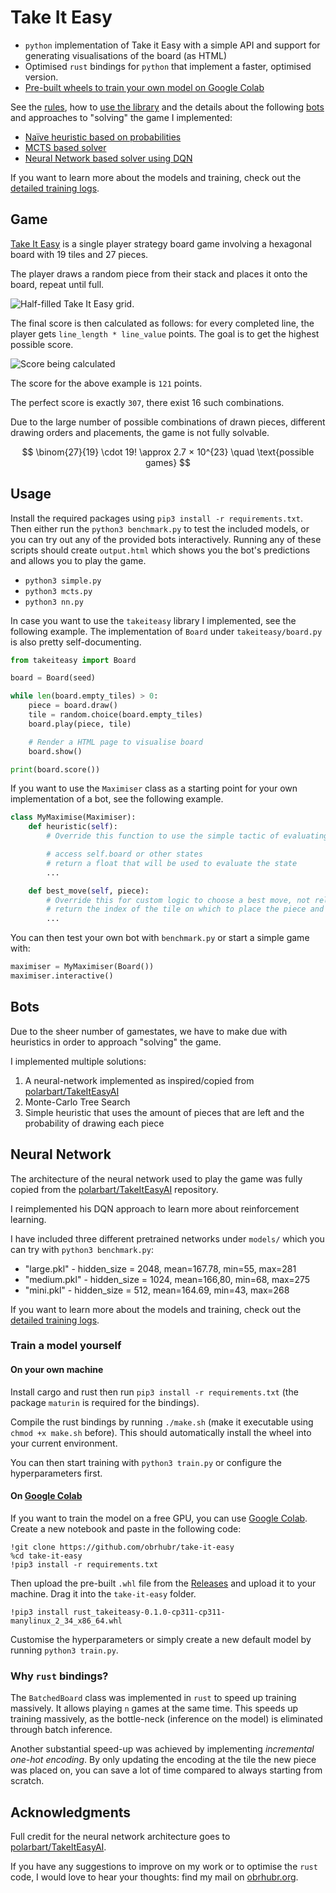 # Take It Easy

 - `python` implementation of Take it Easy with a simple API and support for generating visualisations of the board (as HTML)
 - Optimised `rust` bindings for `python` that implement a faster, optimised version.
 - [Pre-built wheels to train your own model on Google Colab](#train-a-model-yourself)

See the [rules](#game), how to [use the library](#usage) and the details about the following [bots](#bots) and approaches to "solving" the game I implemented:
 - [Naïve heuristic based on probabilities](#bots)
 - [MCTS based solver](#bots)
 - [Neural Network based solver using DQN](#neural-network)

If you want to learn more about the models and training, check out the [detailed training logs](./models/README.md).

## Game

[Take It Easy](https://en.wikipedia.org/wiki/Take_It_Easy_(game)) is a single player strategy board game involving a hexagonal board with 19 tiles and 27 pieces.

The player draws a random piece from their stack and places it onto the board, repeat until full.

![Half-filled Take It Easy grid.](.github/header.png)

The final score is then calculated as follows: for every completed line, the player gets `line_length * line_value` points. The goal is to get the highest possible score.

![Score being calculated](.github/scoring.png)

The score for the above example is `121` points.

The perfect score is exactly `307`, there exist 16 such combinations.

Due to the large number of possible combinations of drawn pieces, different drawing orders and placements, the game is not fully solvable.

$$ \binom{27}{19} \cdot 19! \approx 2.7 × 10^{23} \quad \text{possible games} $$

## Usage

Install the required packages using `pip3 install -r requirements.txt`. Then either run the `python3 benchmark.py` to test the included models, or you can try out any of the provided bots interactively. Running any of these scripts should create `output.html` which shows you the bot's predictions and allows you to play the game.
 - `python3 simple.py`
 - `python3 mcts.py`
 - `python3 nn.py`

In case you want to use the `takeiteasy` library I implemented, see the following example. The implementation of `Board` under `takeiteasy/board.py` is also pretty self-documenting.

```python
from takeiteasy import Board

board = Board(seed)

while len(board.empty_tiles) > 0:
	piece = board.draw()
	tile = random.choice(board.empty_tiles)
	board.play(piece, tile)

	# Render a HTML page to visualise board
	board.show()

print(board.score())
```

If you want to use the `Maximiser` class as a starting point for your own implementation of a bot, see the following example.

```python
class MyMaximise(Maximiser):
	def heuristic(self):
		# Override this function to use the simple tactic of evaluating all possible board states for the current tile.

		# access self.board or other states
		# return a float that will be used to evaluate the state
		...

	def best_move(self, piece):
		# Override this for custom logic to choose a best move, not relying on the evaluation of all possible next states
		# return the index of the tile on which to place the piece and a dict with expectation values for all tiles (debug / visualisation aid)
		...
```

You can then test your own bot with `benchmark.py` or start a simple game with: 

```python
maximiser = MyMaximiser(Board())
maximiser.interactive()
```

## Bots

Due to the sheer number of gamestates, we have to make due with heuristics in order to approach "solving" the game.

I implemented multiple solutions:
 1. A neural-network implemented as inspired/copied from [polarbart/TakeItEasyAI](https://github.com/polarbart/TakeItEasyAI)
 2. Monte-Carlo Tree Search
 3. Simple heuristic that uses the amount of pieces that are left and the probability of drawing each piece

## Neural Network

The architecture of the neural network used to play the game was fully copied from the [polarbart/TakeItEasyAI](https://github.com/polarbart/TakeItEasyAI) repository.

I reimplemented his DQN approach to learn more about reinforcement learning.

I have included three different pretrained networks under `models/` which you can try with `python3 benchmark.py`:
 - "large.pkl" 	- hidden_size = 2048, mean=167.78, min=55, max=281
 - "medium.pkl" - hidden_size = 1024, mean=166,80, min=68, max=275
 - "mini.pkl" 	- hidden_size =  512, mean=164.69, min=43, max=268

If you want to learn more about the models and training, check out the [detailed training logs](./models/README.md).

### Train a model yourself

#### On your own machine

Install cargo and rust then run `pip3 install -r requirements.txt` (the package `maturin` is required for the bindings).

Compile the rust bindings by running `./make.sh` (make it executable using `chmod +x make.sh` before). This should automatically install the wheel into your current environment.

You can then start training with `python3 train.py` or configure the hyperparameters first.

#### On [Google Colab](https://colab.google)

If you want to train the model on a free GPU, you can use [Google Colab](https://colab.google). Create a new notebook and paste in the following code:

```
!git clone https://github.com/obrhubr/take-it-easy
%cd take-it-easy
!pip3 install -r requirements.txt
```

Then upload the pre-built `.whl` file from the [Releases](https://github.com/obrhubr/take-it-easy/releases) and upload it to your machine. Drag it into the `take-it-easy` folder.

```
!pip3 install rust_takeiteasy-0.1.0-cp311-cp311-manylinux_2_34_x86_64.whl
```

Customise the hyperparameters or simply create a new default model by running `python3 train.py`.

### Why `rust` bindings?

The `BatchedBoard` class was implemented in `rust` to speed up training massively. It allows playing `n` games at the same time. This speeds up training massively, as the bottle-neck (inference on the model) is eliminated through batch inference.

Another substantial speed-up was achieved by implementing *incremental one-hot encoding*. By only updating the encoding at the tile the new piece was placed on, you can save a lot of time compared to always starting from scratch.

## Acknowledgments

Full credit for the neural network architecture goes to [polarbart/TakeItEasyAI](https://github.com/polarbart/TakeItEasyAI).

If you have any suggestions to improve on my work or to optimise the `rust` code, I would love to hear your thoughts: find my mail on [obrhubr.org](https://obrhubr.org).